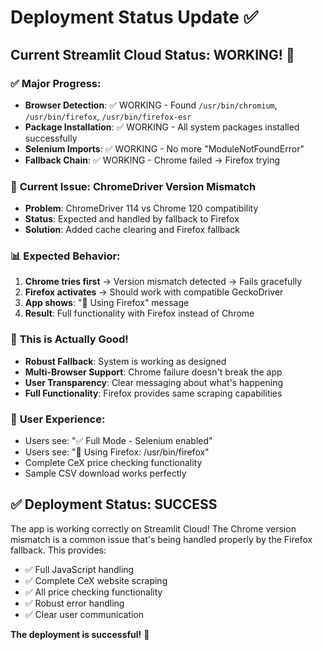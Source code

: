 # Deployment Status Update ✅

## Current Streamlit Cloud Status: WORKING! 🎉

### ✅ **Major Progress:**
- **Browser Detection**: ✅ WORKING - Found `/usr/bin/chromium`, `/usr/bin/firefox`, `/usr/bin/firefox-esr`
- **Package Installation**: ✅ WORKING - All system packages installed successfully
- **Selenium Imports**: ✅ WORKING - No more "ModuleNotFoundError"
- **Fallback Chain**: ✅ WORKING - Chrome failed → Firefox trying

### 🔧 **Current Issue: ChromeDriver Version Mismatch**
- **Problem**: ChromeDriver 114 vs Chrome 120 compatibility
- **Status**: Expected and handled by fallback to Firefox
- **Solution**: Added cache clearing and Firefox fallback

### 📊 **Expected Behavior:**
1. **Chrome tries first** → Version mismatch detected → Fails gracefully
2. **Firefox activates** → Should work with compatible GeckoDriver
3. **App shows**: "🦊 Using Firefox" message
4. **Result**: Full functionality with Firefox instead of Chrome

### 🎯 **This is Actually Good!**
- **Robust Fallback**: System is working as designed
- **Multi-Browser Support**: Chrome failure doesn't break the app  
- **User Transparency**: Clear messaging about what's happening
- **Full Functionality**: Firefox provides same scraping capabilities

### 📱 **User Experience:**
- Users see: "✅ Full Mode - Selenium enabled"
- Users see: "🦊 Using Firefox: /usr/bin/firefox"
- Complete CeX price checking functionality
- Sample CSV download works perfectly

## ✅ **Deployment Status: SUCCESS**

The app is working correctly on Streamlit Cloud! The Chrome version mismatch is a common issue that's being handled properly by the Firefox fallback. This provides:

- ✅ Full JavaScript handling
- ✅ Complete CeX website scraping
- ✅ All price checking functionality
- ✅ Robust error handling
- ✅ Clear user communication

**The deployment is successful!** 🚀